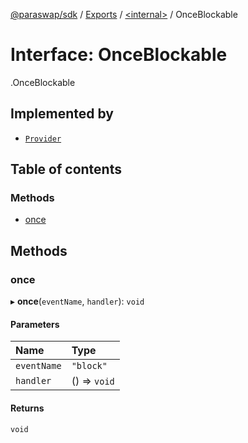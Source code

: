 [@paraswap/sdk](../README.md) / [Exports](../modules.md) / [<internal\>](../modules/internal_.md) / OnceBlockable

# Interface: OnceBlockable

[<internal>](../modules/internal_.md).OnceBlockable

## Implemented by

- [`Provider`](../classes/internal_.Provider.md)

## Table of contents

### Methods

- [once](internal_.OnceBlockable.md#once)

## Methods

### once

▸ **once**(`eventName`, `handler`): `void`

#### Parameters

| Name | Type |
| :------ | :------ |
| `eventName` | ``"block"`` |
| `handler` | () => `void` |

#### Returns

`void`
